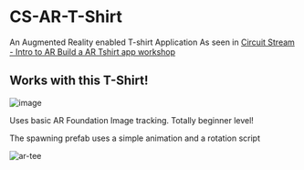 # CS-AR-T-Shirt
An Augmented Reality enabled T-shirt Application
As seen in [Circuit Stream - Intro to AR Build a AR Tshirt app workshop](https://circuitstream.com/workshop/intro-to-ar-building-an-ar-t-shirt-app-july-6-2021/)

## Works with this T-Shirt!

![image](https://user-images.githubusercontent.com/8380731/124326307-cb2fed00-dba3-11eb-9f4c-aa329b3448a0.png)

Uses basic AR Foundation Image tracking. Totally beginner level!

The spawning prefab uses a simple animation and a rotation script

![ar-tee](https://user-images.githubusercontent.com/8380731/124326394-e6026180-dba3-11eb-9786-17ef716e3914.gif)
